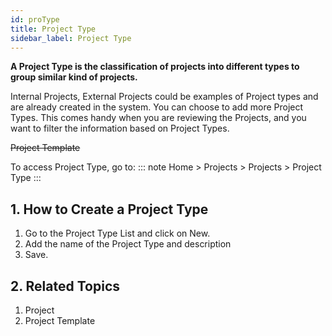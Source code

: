 ```yaml
---
id: proType
title: Project Type
sidebar_label: Project Type
---
```


**A Project Type is the classification of projects into different types to group similar kind of projects.**

Internal Projects, External Projects could be examples of Project types and are already created in the system. You can choose to add more Project Types. This comes handy when you are reviewing the Projects, and you want to filter the information based on Project Types.

~~Project Template~~

To access Project Type, go to:
::: note
Home > Projects > Projects > Project Type
:::

## 1. How to Create a Project Type

1. Go to the Project Type List and click on New.
1. Add the name of the Project Type and description
1. Save.

## 2. Related Topics

1. Project
1. Project Template
